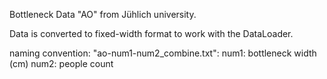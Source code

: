 Bottleneck Data "AO" from Jühlich university.

Data is converted to fixed-width format to work with the DataLoader.

naming convention: "ao-num1-num2_combine.txt":
      num1:   bottleneck width (cm)
      num2:   people count
